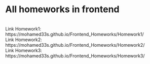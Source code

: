 # All homeworks in frontend

<br>
Link Homework1: https://mohamed33s.github.io/Frontend_Homeworks/Homework1/
<br>
Link Homework2: https://mohamed33s.github.io/Frontend_Homeworks/Homework2/
<br>
Link Homework3: https://mohamed33s.github.io/Frontend_Homeworks/Homework3/

